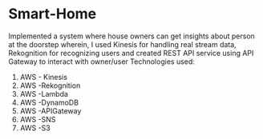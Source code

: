 # Smart-Home
Implemented a system where house owners can get insights about person at the doorstep wherein, I used Kinesis for handling real stream data, Rekognition for recognizing users and created REST API service using API Gateway to interact with owner/user
Technologies used:
1. AWS - Kinesis
2. AWS -Rekognition
3. AWS -Lambda
4. AWS -DynamoDB
5. AWS -APIGateway
6. AWS -SNS
7. AWS -S3
